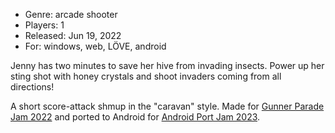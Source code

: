 - Genre: arcade shooter
- Players: 1
- Released: Jun 19, 2022
- For: windows, web, LÖVE, android

Jenny has two minutes to save her hive from invading insects. Power up her sting shot with honey crystals and shoot invaders coming from all directions!

A short score-attack shmup in the "caravan" style. Made for [Gunner Parade Jam 2022] and ported to Android for [Android Port Jam 2023].

[Gunner Parade Jam 2022]: https://itch.io/jam/gunner-parade-22
[Android Port Jam 2023]: https://itch.io/jam/igdaf-portjam2023